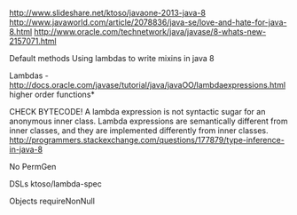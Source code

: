 http://www.slideshare.net/ktoso/javaone-2013-java-8
http://www.javaworld.com/article/2078836/java-se/love-and-hate-for-java-8.html
http://www.oracle.com/technetwork/java/javase/8-whats-new-2157071.html

Default methods
  Using lambdas to write mixins in java 8

Lambdas - http://docs.oracle.com/javase/tutorial/java/javaOO/lambdaexpressions.html
  higher order functions*

CHECK BYTECODE!
A lambda expression is not syntactic sugar for an anonymous inner class.
Lambda expressions are semantically different from inner classes, and they are implemented differently from inner classes.
http://programmers.stackexchange.com/questions/177879/type-inference-in-java-8

No PermGen

DSLs
  ktoso/lambda-spec

Objects
  requireNonNull
